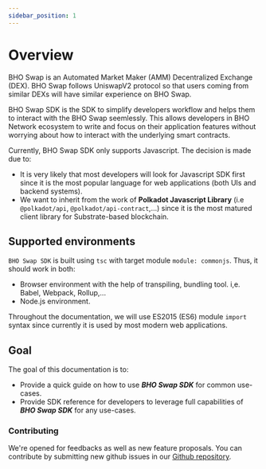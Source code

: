 ```yaml
---
sidebar_position: 1
---
```


# Overview

BHO Swap is an Automated Market Maker (AMM) Decentralized Exchange (DEX). BHO Swap follows UniswapV2 protocol so that users coming from similar DEXs will have similar experience on BHO Swap.

BHO Swap SDK is the SDK to simplify developers workflow and helps them to interact with the BHO Swap seemlessly. This allows developers in BHO Network ecosystem to write and focus on their application features without worrying about how to interact with the underlying smart contracts.

Currently, BHO Swap SDK only supports Javascript. The decision is made due to:

- It is very likely that most developers will look for Javascript SDK first since it is the most popular language for web applications (both UIs and backend systems).
- We want to inherit from the work of **Polkadot Javascript Library** (i.e `@polkadot/api`, `@polkadot/api-contract`,...) since it is the most matured client library for Substrate-based blockchain.

## Supported environments

`BHO Swap SDK` is built using `tsc` with target module `module: commonjs`. Thus, it should work in both:

- Browser environment with the help of transpiling, bundling tool. i,e. Babel, Webpack, Rollup,...
- Node.js environment.

Throughout the documentation, we will use ES2015 (ES6) module `import` syntax since currently it is used by most modern web applications.

## Goal

The goal of this documentation is to:

- Provide a quick guide on how to use _**BHO Swap SDK**_ for common use-cases.
- Provide SDK reference for developers to leverage full capabilities of _**BHO Swap SDK**_ for any use-cases.

### Contributing

We're opened for feedbacks as well as new feature proposals. You can contribute by submitting new github issues in our [Github repository](https://github.com/BHONetwork/bho.js/issues).
